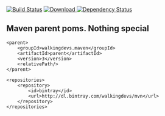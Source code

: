 [![Build Status](https://travis-ci.org/walkingdevs/parent.svg?branch=master)](https://travis-ci.org/walkingdevs/parent)
[ ![Download](https://api.bintray.com/packages/walkingdevs/mvn/parent/images/download.svg) ](https://bintray.com/walkingdevs/mvn/parent/_latestVersion)
[![Dependency Status](https://www.versioneye.com/user/projects/5835879be7cea0003d198316/badge.svg?style=flat-square)](https://www.versioneye.com/user/projects/5835879be7cea0003d198316)

## Maven parent poms. Nothing special

    <parent>
        <groupId>walkingdevs.maven</groupId>
        <artifactId>parent</artifactId>
        <version>3</version>
        <relativePath/>
    </parent>

    <repositories>
        <repository>
            <id>bintray</id>
            <url>http://dl.bintray.com/walkingdevs/mvn</url>
        </repository>
    </repositories>